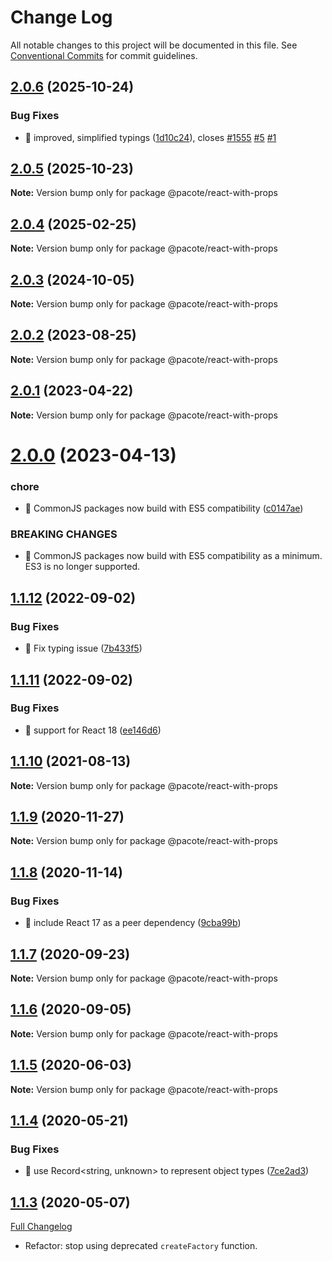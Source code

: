 # Change Log

All notable changes to this project will be documented in this file.
See [Conventional Commits](https://conventionalcommits.org) for commit guidelines.

## [2.0.6](https://github.com/PacoteJS/pacote/compare/@pacote/react-with-props@2.0.5...@pacote/react-with-props@2.0.6) (2025-10-24)


### Bug Fixes

* 🐛 improved, simplified typings ([1d10c24](https://github.com/PacoteJS/pacote/commit/1d10c2441775cf4619ff062033952c1d6d56da85)), closes [#1555](https://github.com/PacoteJS/pacote/issues/1555) [#5](https://github.com/PacoteJS/pacote/issues/5) [#1](https://github.com/PacoteJS/pacote/issues/1)





## [2.0.5](https://github.com/PacoteJS/pacote/compare/@pacote/react-with-props@2.0.4...@pacote/react-with-props@2.0.5) (2025-10-23)

**Note:** Version bump only for package @pacote/react-with-props





## [2.0.4](https://github.com/PacoteJS/pacote/compare/@pacote/react-with-props@2.0.3...@pacote/react-with-props@2.0.4) (2025-02-25)

**Note:** Version bump only for package @pacote/react-with-props

## [2.0.3](https://github.com/PacoteJS/pacote/compare/@pacote/react-with-props@2.0.2...@pacote/react-with-props@2.0.3) (2024-10-05)

**Note:** Version bump only for package @pacote/react-with-props

## [2.0.2](https://github.com/PacoteJS/pacote/compare/@pacote/react-with-props@2.0.1...@pacote/react-with-props@2.0.2) (2023-08-25)

**Note:** Version bump only for package @pacote/react-with-props

## [2.0.1](https://github.com/PacoteJS/pacote/compare/@pacote/react-with-props@2.0.0...@pacote/react-with-props@2.0.1) (2023-04-22)

**Note:** Version bump only for package @pacote/react-with-props

# [2.0.0](https://github.com/PacoteJS/pacote/compare/@pacote/react-with-props@1.1.12...@pacote/react-with-props@2.0.0) (2023-04-13)

### chore

- 🤖 CommonJS packages now build with ES5 compatibility ([c0147ae](https://github.com/PacoteJS/pacote/commit/c0147aeffb81322ea59174a3961b10cfb3bf81e5))

### BREAKING CHANGES

- 🧨 CommonJS packages now build with ES5 compatibility as a minimum. ES3 is
  no longer supported.

## [1.1.12](https://github.com/PacoteJS/pacote/compare/@pacote/react-with-props@1.1.11...@pacote/react-with-props@1.1.12) (2022-09-02)

### Bug Fixes

- 🐛 Fix typing issue ([7b433f5](https://github.com/PacoteJS/pacote/commit/7b433f5a50bc9462f13db945e7a458af76eeadd2))

## [1.1.11](https://github.com/PacoteJS/pacote/compare/@pacote/react-with-props@1.1.10...@pacote/react-with-props@1.1.11) (2022-09-02)

### Bug Fixes

- 🐛 support for React 18 ([ee146d6](https://github.com/PacoteJS/pacote/commit/ee146d6aa8b63ee68f91b027fd21015f43299686))

## [1.1.10](https://github.com/PacoteJS/pacote/compare/@pacote/react-with-props@1.1.9...@pacote/react-with-props@1.1.10) (2021-08-13)

**Note:** Version bump only for package @pacote/react-with-props

## [1.1.9](https://github.com/PacoteJS/pacote/compare/@pacote/react-with-props@1.1.8...@pacote/react-with-props@1.1.9) (2020-11-27)

**Note:** Version bump only for package @pacote/react-with-props

## [1.1.8](https://github.com/PacoteJS/pacote/compare/@pacote/react-with-props@1.1.7...@pacote/react-with-props@1.1.8) (2020-11-14)

### Bug Fixes

- 🐛 include React 17 as a peer dependency ([9cba99b](https://github.com/PacoteJS/pacote/commit/9cba99b2f0f8391be87c685791ee9d22ef7120e9))

## [1.1.7](https://github.com/PacoteJS/pacote/compare/@pacote/react-with-props@1.1.6...@pacote/react-with-props@1.1.7) (2020-09-23)

**Note:** Version bump only for package @pacote/react-with-props

## [1.1.6](https://github.com/PacoteJS/pacote/compare/@pacote/react-with-props@1.1.5...@pacote/react-with-props@1.1.6) (2020-09-05)

**Note:** Version bump only for package @pacote/react-with-props

## [1.1.5](https://github.com/PacoteJS/pacote/compare/@pacote/react-with-props@1.1.4...@pacote/react-with-props@1.1.5) (2020-06-03)

**Note:** Version bump only for package @pacote/react-with-props

## [1.1.4](https://github.com/PacoteJS/pacote/compare/@pacote/react-with-props@1.1.3...@pacote/react-with-props@1.1.4) (2020-05-21)

### Bug Fixes

- 🐛 use Record<string, unknown> to represent object types ([7ce2ad3](https://github.com/PacoteJS/pacote/commit/7ce2ad3e25762bd86c90771791b0571f99f1ea32))

## [1.1.3](https://github.com/PacoteJS/pacote/tree/@pacote/react-with-props/1.1.3) (2020-05-07)

[Full Changelog](https://github.com/PacoteJS/pacote/compare/@pacote/react-with-props@1.1.2...@pacote/react-with-props@1.1.3)

- Refactor: stop using deprecated `createFactory` function.
